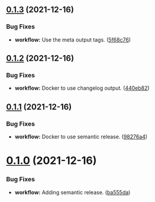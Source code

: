 ## [0.1.3](https://github.com/polinchw/hello-github-webhook/compare/v0.1.2...v0.1.3) (2021-12-16)


### Bug Fixes

* **workflow:** Use the meta output tags. ([5f68c76](https://github.com/polinchw/hello-github-webhook/commit/5f68c76da528437a05253018508b5d0194897ed5))



## [0.1.2](https://github.com/polinchw/hello-github-webhook/compare/v0.1.1...v0.1.2) (2021-12-16)


### Bug Fixes

* **workflow:** Docker to use changelog output. ([440eb82](https://github.com/polinchw/hello-github-webhook/commit/440eb82ae49bae0e6e2a7ce5d8cc278e7c68ae6b))



## [0.1.1](https://github.com/polinchw/hello-github-webhook/compare/v0.1.0...v0.1.1) (2021-12-16)


### Bug Fixes

* **workflow:** Docker to use semantic release. ([98276a4](https://github.com/polinchw/hello-github-webhook/commit/98276a45705a528425b54da07a4e19aa5d0999e5))



# [0.1.0](https://github.com/polinchw/hello-github-webhook/compare/ba555da5541480d22bf63b57d1c27d79914cdd31...v0.1.0) (2021-12-16)


### Bug Fixes

* **workflow:** Adding semantic release. ([ba555da](https://github.com/polinchw/hello-github-webhook/commit/ba555da5541480d22bf63b57d1c27d79914cdd31))



